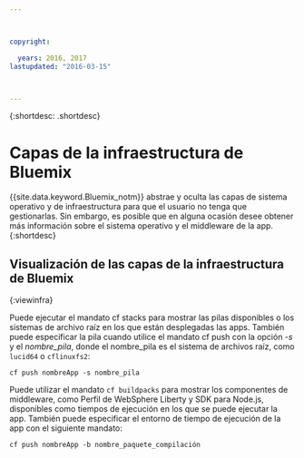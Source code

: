 ```yaml
---



copyright:

  years: 2016, 2017
lastupdated: "2016-03-15"



---
```


{:shortdesc: .shortdesc}

#  Capas de la infraestructura de Bluemix



{{site.data.keyword.Bluemix_notm}} abstrae y oculta las capas de sistema operativo y de infraestructura para que el usuario no tenga que gestionarlas. Sin embargo, es posible que en alguna ocasión desee obtener más información sobre el sistema operativo y el middleware de la app.
{:shortdesc}

## Visualización de las capas de la infraestructura de Bluemix
{:viewinfra}

Puede ejecutar el mandato cf stacks para mostrar las pilas disponibles o los sistemas de archivo raíz en los que están desplegadas las apps. También puede especificar la pila cuando utilice el mandato cf push con la opción *-s* y el *nombre_pila*, donde el nombre_pila es el sistema de archivos raíz, como `lucid64` o `cflinuxfs2`:
```
cf push nombreApp -s nombre_pila
```
Puede utilizar el mandato `cf buildpacks` para mostrar los componentes de middleware, como Perfil de WebSphere Liberty y SDK para Node.js, disponibles como tiempos de ejecución en los que se puede ejecutar la app. También puede especificar el entorno de tiempo de ejecución de la app con el siguiente mandato:
```
cf push nombreApp -b nombre_paquete_compilación
```
